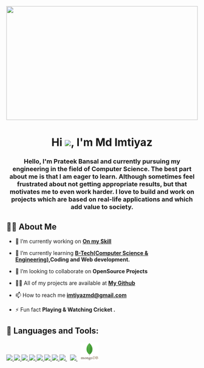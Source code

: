 <a href="#"><img width="100%" height="300px" src="https://miro.medium.com/max/1400/1*b29pJKZqp6Jxb3rd9QlJiw.png" height="100%"/></a>

<h1 align="center">Hi <img src="https://raw.githubusercontent.com/MartinHeinz/MartinHeinz/master/wave.gif" width="30px">, I'm Md Imtiyaz</h1>

<h3 align="center">Hello, I'm Prateek Bansal and currently pursuing my engineering in the field of Computer Science. The best part about me is that I am eager to learn. Although sometimes feel frustrated about not getting appropriate results, but that motivates me to even work harder. I love to build and work on projects which are based on real-life           applications and which add value to society.
</h3>                



## 🙋‍♂️ About Me

- 🔭 I’m currently working on **[On my Skill](https://github.com/Imtiyaz-78)**

- 🌱 I’m currently learning **[B-Tech(Computer Science & Engineering)](https://mdu.ac.in/),Coding and Web development.**

- 👯 I’m looking to collaborate on **OpenSource Projects**

- 👨‍💻 All of my projects are available at **[My Github ](https://github.com/Imtiyaz-78)**

- 📫 How to reach me **imtiyazmd@gmail.com**

- ⚡ Fun fact **Playing & Watching Cricket .**


## 🚀 Languages and Tools:

<p align="left"> 
     <a href="https://en.wikipedia.org/wiki/C_(programming_language)" target="_blank"> <img src="https://img.icons8.com/color/48/000000/c-programming.png"/> </a>
    <a href="https://isocpp.org/" target="_blank"> <img src="https://img.icons8.com/color/48/000000/c-plus-plus-logo.png"/> </a>
    <a href="https://www.java.com" target="_blank"> <img src="https://img.icons8.com/color/48/000000/java-coffee-cup-logo.png"/> </a>
    <a href="https://reactjs.org/" target="_blank"> <img src="https://img.icons8.com/color/48/000000/react-native.png"/> </a> 
    <a href="https://developer.mozilla.org/en-US/docs/Web/JavaScript" target="_blank"> <img src="https://img.icons8.com/color/48/000000/javascript.png"/> </a> 
    <a href="https://www.w3schools.com/css/" target="_blank"> <img src="https://img.icons8.com/color/48/000000/css3.png"/> </a> 
    <a href="https://getbootstrap.com" target="_blank"> <img src="https://img.icons8.com/color/48/000000/bootstrap.png"/> </a>  
    <a style="padding-right:8px;" href="https://nodejs.org" target="_blank"> <img src="https://img.icons8.com/color/48/000000/nodejs.png"/> </a> 
    <a style="padding-right:8px;" href="https://www.mysql.com/" target="_blank"> <img src="https://img.icons8.com/fluent/50/000000/mysql-logo.png"/> </a>
    <a href="https://www.mongodb.com/" target="_blank"> <img src="https://raw.githubusercontent.com/devicons/devicon/master/icons/mongodb/mongodb-original-wordmark.svg" alt="mongodb" width="48" height="48"/> </a>   
    
</p>



<br/>


















